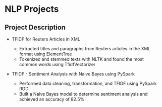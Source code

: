 NLP Projects
============

Project Description
-------------------

* TFIDF for Reuters Articles in XML
	* Extracted titles and paragraphs from Reuters articles in the XML format using ElementTree
	* Tokenized and stemmed texts with NLTK and found the most common words using TfidfVectorizer

* TFIDF - Sentiment Analysis with Naive Bayes using PySpark
	* Performed data cleaning, transformation, and TFIDF using PySpark RDD
	* Built a Naive Bayes model to determine sentiment analysis and achieved an accuracy of 82.5%